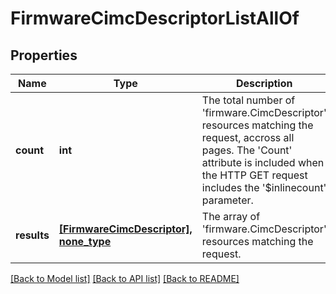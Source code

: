 # FirmwareCimcDescriptorListAllOf

## Properties
Name | Type | Description | Notes
------------ | ------------- | ------------- | -------------
**count** | **int** | The total number of &#39;firmware.CimcDescriptor&#39; resources matching the request, accross all pages. The &#39;Count&#39; attribute is included when the HTTP GET request includes the &#39;$inlinecount&#39; parameter. | [optional] 
**results** | [**[FirmwareCimcDescriptor], none_type**](FirmwareCimcDescriptor.md) | The array of &#39;firmware.CimcDescriptor&#39; resources matching the request. | [optional] 

[[Back to Model list]](../README.md#documentation-for-models) [[Back to API list]](../README.md#documentation-for-api-endpoints) [[Back to README]](../README.md)


